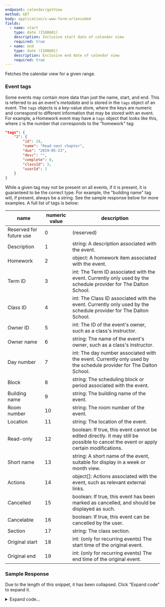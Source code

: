 ```yaml
---
endpoint: calendar/getView
method: GET
body: application/x-www-form-urlencoded
fields: 
  - name: start
    type: date (ISO8601)
    description: Inclusive start date of calendar view
    required: true
  - name: end
    type: date (ISO8601)
    description: Exclusive end date of calendar view
    required: true
---
```


Fetches the calendar view for a given range.

### Event tags
Some events may contain more data than just the name, start, and end. This is referred to as an event's _metadata_ and is stored in the `tags` object of an event. The `tags` objects is a key-value store, where the keys are numeric and correspond to different information that may be stored with an event. For example, a Homework event may have a `tags` object that looks like this, where `2` is the number that corresponds to the "homework" tag:

```json
"tags": {
	"2": {
		"id": 24,
		"name": "Read next chapter",
		"due": "2019-05-23",
		"desc": "",
		"complete": 0,
		"classId": 3,
		"userId": 1
	}
}
```

While a given tag may not be present on all events, if it is present, it is guaranteed to be the correct type. For example, the "building name" tag will, if present, always be a string. See the sample response below for more examples. A full list of tags is below:

| name | numeric value | description |
| ---- | ------------- | ----------- |
| Reserved for future use | 0 | (reserved) |
| Description | 1 | string: A description associated with the event. |
| Homework | 2 | object: A homework item associated with the event. |
| Term ID | 3 | int: The Term ID associated with the event. Currently only used by the schedule provider for The Dalton School. |
| Class ID | 4 | int: The Class ID associated with the event. Currently only used by the schedule provider for The Dalton School. |
| Owner ID | 5 | int: The ID of the event's owner, such as a class's instructor. |
| Owner name | 6 | string: The name of the event's owner, such as a class's instructor. |
| Day number | 7 | int: The day number associated with the event. Currently only used by the schedule provider for The Dalton School. |
| Block | 8 | string: The scheduling block or period associated with the event. |
| Building name | 9 | string: The building name of the event. |
| Room number | 10 | string: The room number of the event. |
| Location | 11 | string: The location of the event. |
| Read-only | 12 | boolean: If true, this event cannot be edited directly. It may still be possible to cancel the event or apply certain modifications. |
| Short name | 13 | string: A short name of the event, suitable for display in a week or month view. |
| Actions | 14 | object[]: Actions associated with the event, such as relevant external links. |
| Cancelled | 15 | boolean: If true, this event has been marked as cancelled, and should be displayed as such. |
| Cancelable | 16 | boolean: If true, this event can be cancelled by the user. |
| Section | 17 | string: The class section. |
| Original start | 18 | int: (only for recurring events) The start time of the original event. |
| Original end | 19 | int: (only for recurring events) The end time of the original event. |

### Sample Response
Due to the length of this snippet, it has been collapsed. Click “Expand code” to expand it.

<details>
<summary>Expand code...</summary>

<pre><code class="json">
{
  "status": "ok",
  "view": {
    "providers": [
      {
        "name": "The Dalton School Schedule"
      }
    ],
    "days": [
      {
        "day": "2019-03-11",
        "announcements": [],
        "events": [
          {
            "id": 1689,
            "name": "Computer Science",
            "start": 1552329000,
            "end": 1552331700,
            "recurRule": null,
            "tags": {
              "3": 97372,
              "4": 108697389,
              "5": 1320694,
              "6": "Sample Teacher",
              "7": 1,
              "8": "G",
              "9": "108 E. 89th St.",
              "10": "502"
            },
            "source": 0,
            "userId": 1
          }
        ]
      },
      {
        "day": "2019-03-12",
        "announcements": [],
        "events": [
          {
            "id": 1665,
            "name": "Physics",
            "start": 1552399800,
            "end": 1552405500,
            "recurRule": null,
            "tags": {
              "3": 97372,
              "4": 108471973,
              "5": 586292,
              "6": "Sample Teacher",
              "7": 2,
              "8": "H",
              "9": "108 E. 89th St.",
              "10": "1205"
            },
            "source": 0,
            "userId": 1
          }
        ]
      },
      {
        "day": "2019-03-13",
        "announcements": [],
        "events": [
          {
            "id": 1691,
            "name": "Math",
            "start": 1552492200,
            "end": 1552494900,
            "recurRule": null,
            "tags": {
              "3": 97372,
              "4": 108644631,
              "5": 586462,
              "6": "Sample Teacher",
              "7": 3,
              "8": "I",
              "9": "108 E. 89th St.",
              "10": "503"
            },
            "source": 0,
            "userId": 1
          }
        ]
      },
      {
        "day": "2019-03-14",
        "announcements": [],
        "events": [
          {
            "id": 1697,
            "name": "Robotics",
            "start": 1552572600,
            "end": 1552575300,
            "recurRule": null,
            "tags": {
              "3": 97372,
              "4": 108472048,
              "5": 3313989,
              "6": "Sample Teacher",
              "7": 4,
              "8": "D",
              "9": "108 E. 89th St.",
              "10": "502"
            },
            "source": 0,
            "userId": 1
          }
        ]
      },
      {
        "day": "2019-03-15",
        "announcements": [
          {
            "id": -1,
            "date": "2019-03-15",
            "text": "Friday 4",
            "grade": -1,
            "type": 0
          }
        ],
        "events": [
          {
            "id": 1702,
            "name": "History",
            "start": 1552651800,
            "end": 1552654500,
            "recurRule": null,
            "tags": {
              "3": 97372,
              "4": 108569265,
              "5": 4791732,
              "6": "Sample Teacher",
              "7": 8,
              "8": "C",
              "9": "108 E. 89th St.",
              "10": "350"
            },
            "source": 0,
            "userId": 1
          }
        ]
      },
      {
        "day": "2019-03-16",
        "announcements": [
          {
            "id": 127,
            "date": "2019-03-16",
            "text": "Start of Spring Recess",
            "grade": 0,
            "type": 2
          }
        ],
        "events": [
          {
            "id": 8,
            "name": "Some important event",
            "start": 1552761900,
            "end": 1552763700,
            "recurRule": null,
            "tags": {
              "1": ""
            },
            "source": -1,
            "userId": 1
          },
          {
            "id": 1,
            "name": "Read next chapter",
            "start": 1552756500,
            "end": 1552759200,
            "recurRule": null,
            "tags": {
              "2": {
                "id": 24,
                "name": "Read next chapter",
                "due": "2019-05-23",
                "desc": "",
                "complete": 0,
                "classId": 3,
                "userId": 1
              }
            },
            "source": -1,
            "userId": 1
          }
        ]
      },
      {
        "day": "2019-03-17",
        "announcements": [
          {
            "id": 127,
            "date": "2019-03-17",
            "text": "Spring Recess",
            "grade": 0,
            "type": 2
          }
        ],
        "events": []
      }
    ]
  }
}
</pre></code></details>
